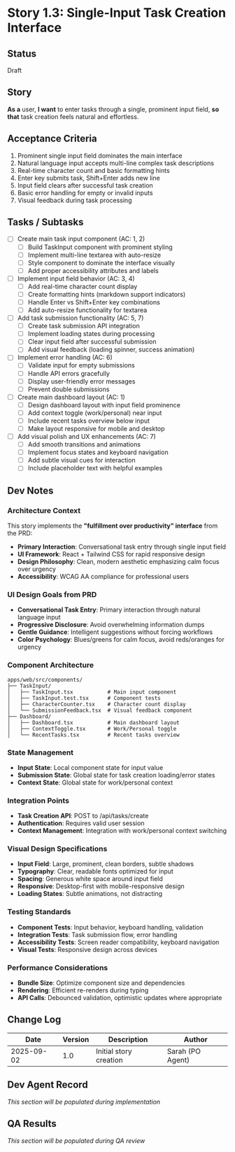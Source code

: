 # Story 1.3: Single-Input Task Creation Interface

## Status
Draft

## Story

**As a** user,
**I want** to enter tasks through a single, prominent input field,
**so that** task creation feels natural and effortless.

## Acceptance Criteria

1. Prominent single input field dominates the main interface
2. Natural language input accepts multi-line complex task descriptions
3. Real-time character count and basic formatting hints
4. Enter key submits task, Shift+Enter adds new line
5. Input field clears after successful task creation
6. Basic error handling for empty or invalid inputs
7. Visual feedback during task processing

## Tasks / Subtasks

- [ ] Create main task input component (AC: 1, 2)
  - [ ] Build TaskInput component with prominent styling
  - [ ] Implement multi-line textarea with auto-resize
  - [ ] Style component to dominate the interface visually
  - [ ] Add proper accessibility attributes and labels
- [ ] Implement input field behavior (AC: 3, 4)
  - [ ] Add real-time character count display
  - [ ] Create formatting hints (markdown support indicators)
  - [ ] Handle Enter vs Shift+Enter key combinations
  - [ ] Add auto-resize functionality for textarea
- [ ] Add task submission functionality (AC: 5, 7)
  - [ ] Create task submission API integration
  - [ ] Implement loading states during processing
  - [ ] Clear input field after successful submission
  - [ ] Add visual feedback (loading spinner, success animation)
- [ ] Implement error handling (AC: 6)
  - [ ] Validate input for empty submissions
  - [ ] Handle API errors gracefully
  - [ ] Display user-friendly error messages
  - [ ] Prevent double submissions
- [ ] Create main dashboard layout (AC: 1)
  - [ ] Design dashboard layout with input field prominence
  - [ ] Add context toggle (work/personal) near input
  - [ ] Include recent tasks overview below input
  - [ ] Make layout responsive for mobile and desktop
- [ ] Add visual polish and UX enhancements (AC: 7)
  - [ ] Add smooth transitions and animations
  - [ ] Implement focus states and keyboard navigation
  - [ ] Add subtle visual cues for interaction
  - [ ] Include placeholder text with helpful examples

## Dev Notes

### Architecture Context
This story implements the **"fulfillment over productivity" interface** from the PRD:

- **Primary Interaction**: Conversational task entry through single input field
- **UI Framework**: React + Tailwind CSS for rapid responsive design
- **Design Philosophy**: Clean, modern aesthetic emphasizing calm focus over urgency
- **Accessibility**: WCAG AA compliance for professional users

### UI Design Goals from PRD
- **Conversational Task Entry**: Primary interaction through natural language input
- **Progressive Disclosure**: Avoid overwhelming information dumps
- **Gentle Guidance**: Intelligent suggestions without forcing workflows
- **Color Psychology**: Blues/greens for calm focus, avoid reds/oranges for urgency

### Component Architecture
```
apps/web/src/components/
├── TaskInput/
│   ├── TaskInput.tsx           # Main input component
│   ├── TaskInput.test.tsx      # Component tests
│   ├── CharacterCounter.tsx    # Character count display
│   └── SubmissionFeedback.tsx  # Visual feedback component
├── Dashboard/
│   ├── Dashboard.tsx           # Main dashboard layout
│   ├── ContextToggle.tsx       # Work/Personal toggle
│   └── RecentTasks.tsx         # Recent tasks overview
```

### State Management
- **Input State**: Local component state for input value
- **Submission State**: Global state for task creation loading/error states
- **Context State**: Global state for work/personal context

### Integration Points
- **Task Creation API**: POST to /api/tasks/create
- **Authentication**: Requires valid user session
- **Context Management**: Integration with work/personal context switching

### Visual Design Specifications
- **Input Field**: Large, prominent, clean borders, subtle shadows
- **Typography**: Clear, readable fonts optimized for input
- **Spacing**: Generous white space around input field
- **Responsive**: Desktop-first with mobile-responsive design
- **Loading States**: Subtle animations, not distracting

### Testing Standards
- **Component Tests**: Input behavior, keyboard handling, validation
- **Integration Tests**: Task submission flow, error handling
- **Accessibility Tests**: Screen reader compatibility, keyboard navigation
- **Visual Tests**: Responsive design across devices

### Performance Considerations
- **Bundle Size**: Optimize component size and dependencies
- **Rendering**: Efficient re-renders during typing
- **API Calls**: Debounced validation, optimistic updates where appropriate

## Change Log

| Date | Version | Description | Author |
|------|---------|-------------|---------|
| 2025-09-02 | 1.0 | Initial story creation | Sarah (PO Agent) |

## Dev Agent Record

*This section will be populated during implementation*

## QA Results

*This section will be populated during QA review*